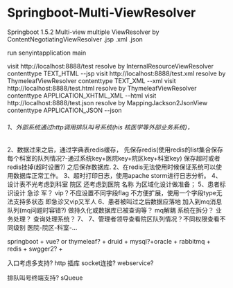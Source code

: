 # Springboot-Multi-ViewResolver
Springboot 1.5.2 Multi-view multiple ViewResolver by ContentNegotiatingViewResolver .jsp .xml .json

run senyintapplication main 

visit http://localhost:8888/test   resolve by  InternalResourceViewResolver contenttype TEXT_HTML  --jsp 
visit http://localhost:8888/test.xml   resolve by  ThymeleafViewResolver   contenttype TEXT_XML  --xml
visit http://localhost:8888/test.html   resolve by  ThymeleafViewResolver contenttype APPLICATION_XHTML_XML   --html 
visit http://localhost:8888/test.json   resolve by  MappingJackson2JsonView contenttype APPLICATION_JSON   --json


###### 1、外部系统通过http调用排队叫号系统(his 核医学等外部业务系统)，
2、数据过来之后，通过字典表redis缓存，
先保存redis(使用redis的list集合保存每个科室的队列情况?-通过系统key+医院key+院区key+科室key) 
保存超时或者redis挂掉(超时设置?) 
之后保存数据库.
2、在redis无法使用时候保证系统可以使用数据库正常工作。
3、超时打印日志，使用apache storm进行日志分析。
4、设计表不光考虑到科室 院区 还考虑到医院 名称  为区域化设计做准备；
5、患者标识设计 急诊 军？ vip？不应设置不同字段flag 
不方便扩展，使用一个字段type无法支持多状态 即急诊又vip又军人
6、患者被叫过之后数据应落地 加入到mq消息队列(mq问题时容错?) 
做持久化或数据库已被查询等？
mq解耦 系统在拆分？ 业务处理？  查询处理系统？
7、
7、管理者领导查看院区队列情况？不同权限查看不同级别 医院-院区-科室-...

springboot + vue? or thymeleaf? + druid + mysql?+oracle + 
rabbitmq + redis + swgger2? + 

入口考虑多支持? http 插库 socket连接? webservice?

排队叫号终端支持?
sQueue